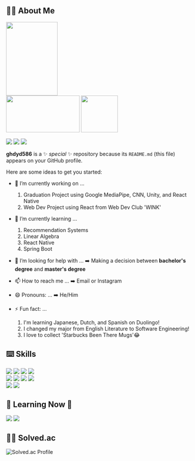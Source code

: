 <h2>🙋‍♂️ About Me</h2>
<div>
    <img src="https://github.com/user-attachments/assets/ead9aeef-4ea8-46d9-8d1f-580c29c3d7ea" width=140px height= 200px/>
</div>
<div>
  <img src="https://i0.wp.com/innovationtoronto.com/wp-content/uploads/2022/07/Kookin-logo.png.pagespeed.ce_.bgnTSn72mh4.png?w=480&ssl=1" width=200px height=100px/>
  <img src="https://wclo.us/files/teamlogos/medium/3211673225102.png" width=100px height 100px/>  
</div>

<a href="https://www.instagram.com/yongthehuman/" target="_blank"><img src="https://img.shields.io/badge/yongthehuman-E4405F?style=for-the-badge&logo=Instagram&logoColor=white"/></a>
<a href="mailto:ghdyd586@gmail.com"><img src="https://img.shields.io/badge/ghdyd586@gmail.com-EA4335?style=for-the-badge&logo=Gmail&logoColor=white&link=mailto:ghdyd586@gmail.com"/></a>
<a href="https://open.spotify.com/user/33rn9ppd9jr47l5867o9i8uvf?si=48edbe72dab64cd4" target="_blank"><img src="https://img.shields.io/badge/Spotify-1DB954?style=for-the-badge&logo=Spotify&logoColor=white"/></a>


**ghdyd586** is a ✨ _special_ ✨ repository because its `README.md` (this file) appears on your GitHub profile.

Here are some ideas to get you started:

- 🔭 I’m currently working on ...
  1. Graduation Project using Google MediaPipe, CNN, Unity, and React Native
  2. Web Dev Project using React from Web Dev Club 'WINK'
  
- 🌱 I’m currently learning ...
  1. Recommendation Systems
  2. Linear Algebra
  3. React Native
  4. Spring Boot 

- 🤔 I’m looking for help with ...
  ➡️ Making a decision between **bachelor's degree** and **master's degree**
  
- 📫 How to reach me ...
  ➡️ Email or Instagram
  
- 😄 Pronouns: ...
  ➡️ He/Him

- ⚡ Fun fact: ...
  1. I'm learning Japanese, Dutch, and Spanish on Duolingo!
  2. I changed my major from English Literature to Software Engineering!
  3. I love to collect 'Starbucks Been There Mugs'😂
  



<h2>⌨️ Skills</h2>
<div>
  <img src="https://img.shields.io/badge/JAVA-007396?style=for-the-badge&logo=java&logoColor=white">
  <img src="https://img.shields.io/badge/C++-00599C?style=for-the-badge&logo=CPlusPlus&logoColor=white">
  <img src="https://img.shields.io/badge/C-00599C?style=for-the-badge&logo=C&logoColor=white">
  <img src="https://img.shields.io/badge/Python-FFE05C?style=for-the-badge&logo=Python&logoColor=blue">
</div>
<div>
  <img src="https://img.shields.io/badge/HTML5-E34F26?style=for-the-badge&logo=HTML5&logoColor=white">
  <img src="https://img.shields.io/badge/css3-1572B6?style=for-the-badge&logo=css3&logoColor=white">
  <img src="https://img.shields.io/badge/JavaScript-F7DF1E?style=for-the-badge&logo=JavaScript&logoColor=white">
  <img src="https://img.shields.io/badge/React-61DAFB?style=for-the-badge&logo=React&logoColor=white">
</div>
<div>
  <img src="https://img.shields.io/badge/MySQL-4479A1?style=for-the-badge&logo=MySQL&logoColor=white">
  <img src="https://img.shields.io/badge/PYTORCH-white?style=for-the-badge&logo=pytorch&logoColor=orange">
</div>

<h2>🚜 Learning Now 🚧</h2>
<div>
  <img src="https://img.shields.io/badge/Springboot-8BC34A?style=for-the-badge&logo=SpringBoot&logoColor=white">
  <img src="https://img.shields.io/badge/React%20Native-61DAFB?style=for-the-badge&logo=React&logoColor=white">
</div>

<h2>🧑‍💻 Solved.ac</h2>

![Solved.ac Profile](http://mazassumnida.wtf/api/v2/generate_badge?boj=ghdyd586)





<!--   <img src="https://img.shields.io/badge/Figma-F24E1E?style=for-the-badge&logo=Figma&logoColor=white">
  <img src="https://img.shields.io/badge/Git-F05032?style=for-the-badge&logo=Git&logoColor=white">
  <img src="https://img.shields.io/badge/VSCode-007ACC?style=for-the-badge&logo=Visual Studio Code&logoColor=white">
  <img src="https://img.shields.io/badge/Lightroom-31A8FF?style=for-the-badge&logo=Adobe Lightroom&logoColor=white"> -->








